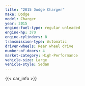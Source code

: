 ```yaml
---
title: "2015 Dodge Charger"
make: Dodge
model: Charger
year: 2015
engine-fuel-type: regular unleaded
engine-hp: 370
engine-cylinders: 8
transmission-type: Automatic
driven-wheels: Rear wheel drive
number-of-doors: 4
market-category: High-Performance
vehicle-size: Large
vehicle-style: Sedan
---
```


{{< car_info >}}
